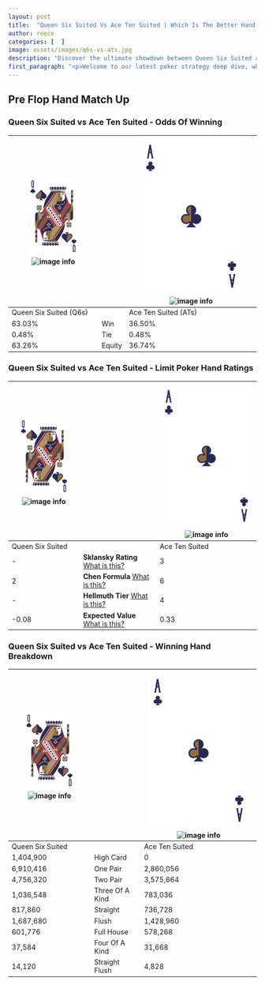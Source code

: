 ```yaml
---
layout: post
title:  "Queen Six Suited Vs Ace Ten Suited | Which Is The Better Hand In Poker? A Complete Guide"
author: reece
categories: [  ]
image: assets/images/q6s-vs-ats.jpg
description: "Discover the ultimate showdown between Queen Six Suited and Ace Ten Suited in poker! Uncover the odds, strategies, and scenarios where one hand triumphs over the other. Get ready to up your poker game with this thrilling analysis."
first_paragraph: "<p>Welcome to our latest poker strategy deep dive, where we're pitting two distinct hands against each other in a high-stakes showdown: Queen Six Suited vs Ace Ten Suited.</p><p>In the dynamic world of poker, every decision counts, and knowing which hand holds the upper hand is key to your success at the table.</p><p>In this article, we'll dissect these two hands, explore the scenarios where one dominates the other, and equip you with the knowledge to make strategic choices that can tip the odds in your favor.</p><p>Get ready to unravel the intriguing dynamics of these poker hands and elevate your game to new heights.</p>"
---
```




[comment]: # (sp0)

## Pre Flop Hand Match Up

<div class="table hand-ratings" markdown="1"> 



### Queen Six Suited vs Ace Ten Suited - Odds Of Winning


    
| ![image info](assets/images/hand1/Q.png) ![image info](assets/images/hand1/6s.png) |  | ![image info](assets/images/hand2/A.png) ![image info](assets/images/hand2/Ts.png) |
| -------- | -------- | -------- |
| Queen Six Suited (Q6s) |  | Ace Ten Suited (ATs) |
| 63.03% | Win | 36.50% |
| 0.48% | Tie | 0.48% |
| 63.26% | Equity | 36.74% |




[comment]: # (sp1)



### Queen Six Suited vs Ace Ten Suited - Limit Poker Hand Ratings


    
| ![image info](assets/images/hand1/Q.png) ![image info](assets/images/hand1/6s.png) |  | ![image info](assets/images/hand2/A.png) ![image info](assets/images/hand2/Ts.png) |
| -------- | -------- | -------- |
| Queen Six Suited |  | Ace Ten Suited |
| - | **Sklansky Rating** [What is this?](/sklansky-rating-explained) | 3 |
| 2 | **Chen Formula** [What is this?](/chen-formula-explained) | 6 |
| - | **Hellmuth Tier** [What is this?](/Hellmuth-tier-explained) | 4 |
| -0.08 | **Expected Value** [What is this?](/expected-value-explained) | 0.33 |




[comment]: # (sp2)



### Queen Six Suited vs Ace Ten Suited - Winning Hand Breakdown


    
| ![image info](assets/images/hand1/Q.png) ![image info](assets/images/hand1/6s.png) |  | ![image info](assets/images/hand2/A.png) ![image info](assets/images/hand2/Ts.png) |
| -------- | -------- | -------- |
| Queen Six Suited |  | Ace Ten Suited |
| 1,404,900 | High Card | 0 |
| 6,910,416 | One Pair | 2,860,056 |
| 4,756,320 | Two Pair | 3,575,664 |
| 1,036,548 | Three Of A Kind | 783,036 |
| 817,860 | Straight | 736,728 |
| 1,687,680 | Flush | 1,428,960 |
| 601,776 | Full House | 578,268 |
| 37,584 | Four Of A Kind | 31,668 |
| 14,120 | Straight Flush | 4,828 |




[comment]: # (sp3)



</div>

[comment]: # (sp4)



[comment]: # (sp5)

